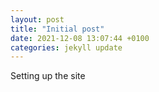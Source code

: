```yaml
---
layout: post
title: "Initial post"
date: 2021-12-08 13:07:44 +0100
categories: jekyll update
---
```


Setting up the site
